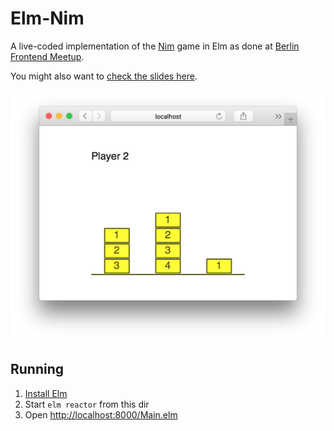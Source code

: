 # Elm-Nim

A live-coded implementation of the [Nim](https://en.wikipedia.org/wiki/Nim) game in Elm as done at [Berlin Frontend Meetup](www.meetup.com/Zalando-Tech-Events-Berlin/events/231413778/).

You might also want to [check the slides here](http://unsoundscapes.com/slides/2016-06-07-introduction-to-elm/).

![screenshot](elm-nim.png)


## Running

1. [Install Elm](http://elm-lang.org/install)
2. Start `elm reactor` from this dir
3. Open [http://localhost:8000/Main.elm](http://localhost:8000/Main.elm)
